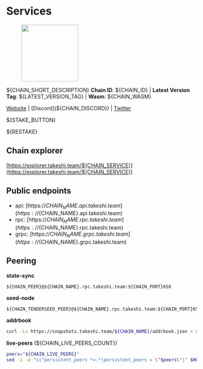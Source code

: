 # Services

<figure><img src="https://github.com/takeshi-val/Logo/raw/main/${PROJECT_NAME}.png" width="150" alt=""><figcaption></figcaption></figure>

${CHAIN_SHORT_DESCRIPTION}
**Chain ID**: ${CHAIN_ID} | **Latest Version Tag**: ${LATEST_VERSION_TAG} | **Wasm**: ${CHAIN_WASM}

[Website](${CHAIN_WEBSITE}) | [Discord](${CHAIN_DISCORD}) | [Twitter](${CHAIN_TWITTER})

${STAKE_BUTTON}

${RESTAKE}
## Chain explorer
[https://explorer.takeshi.team/${CHAIN_SERVICE}](https://explorer.takeshi.team/${CHAIN_SERVICE})

## Public endpoints

* api: [https://${CHAIN_NAME}.api.takeshi.team](https://${CHAIN_NAME}.api.takeshi.team)
* rpc: [https://${CHAIN_NAME}.rpc.takeshi.team](https://${CHAIN_NAME}.rpc.takeshi.team)
* grpc: [https://${CHAIN_NAME}.grpc.takeshi.team](https://${CHAIN_NAME}.grpc.takeshi.team)

## Peering

**state-sync**

```text
${CHAIN_PEER}@${CHAIN_NAME}.rpc.takeshi.team:${CHAIN_PORT}656
```

**seed-node**

```text
${CHAIN_TENDERSEED_PEER}@${CHAIN_NAME}.rpc.takeshi.team:${CHAIN_PORT}659
```

**addrbook**
```bash
curl -Ls https://snapshots.takeshi.team/${CHAIN_NAME}/addrbook.json > $HOME/${CHAIN_DIR}/config/addrbook.json
```

**live-peers** (${CHAIN_LIVE_PEERS_COUNT})
```bash
peers="${CHAIN_LIVE_PEERS}"
sed -i -e "s|^persistent_peers *=.*|persistent_peers = \"$peers\"|" $HOME/${CHAIN_DIR}/config/config.toml
```
